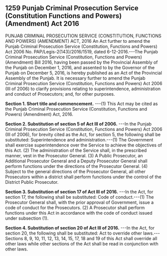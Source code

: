 ## 1259 Punjab Criminal Prosecution Service (Constitution Functions and Powers) (Amendment) Act 2016
 
PUNJAB CRIMINAL PROSECUTION SERVICE (CONSTITUTION, FUNCTIONS AND POWERS) (AMENDMENT) ACT, 2016
An Act further to amend the Punjab Criminal Prosecution Service (Constitution, Functions and Powers) Act 2006
No. PAP/Legis-2(143)/2016/1519, dated 6-12-2016.---The Punjab Criminal Prosecution Service (Constitution, Functions and Powers) (Amendment) Bill 2016, having been passed by the Provincial Assembly of the Punjab on December 1, 2016, and assented to by the Governor of the Punjab on December 5, 2016, is hereby published as an Act of the Provincial Assembly of the Punjab.
It is necessary further to amend the Punjab Criminal Prosecution Service (Constitution, Functions and Powers) Act 2006 (III of 2006) to clarify provisions relating to superintendence, administration and conduct of Prosecutors; and, for other purposes.

**Section 1. Short title and commencement.**
---(1) This Act may be cited as the Punjab Criminal Prosecution Service (Constitution, Functions and Powers) (Amendment) Act, 2016.

 

**Section 2. Substitution of section 5 of Act III of 2006.**
---In the Punjab Criminal Prosecution Service (Constitution, Functions and Powers) Act 2006 (III of 2006), for brevity cited as the Act, for section 5, the following shall be substituted:
Superintendence and administration.---(1) The Government shall exercise superintendence over the Service to achieve the objectives of this Act.
   (2) The administration of the Service shall, in the prescribed manner, vest in the Prosecutor General.
   (3) A Public Prosecutor, an Additional Prosecutor General and a Deputy Prosecutor General shall perform functions under the directions of the Prosecutor General.
   (4) Subject to the general directions of the Prosecutor General, all other Prosecutors within a district shall perform functions under the control of the District Public Prosecutor.

 

**Section 3. Substitution of section 17 of Act III of 2016.**
---In the Act, for section 17, the following shall be substituted:
Code of conduct.---(1) The Prosecutor General shall, with the prior approval of Government, issue a code of conduct for the Prosecutors.
   (2) A Prosecutor shall perform functions under this Act in accordance with the code of conduct issued under subsection (1).

 

**Section 4. Substitution of section 20 of Act III of 2016.**
---In the Act, for section 20, the following shall be substituted:
Act to override other laws.---Sections 8, 9, 10, 11, 12, 13, 14, 15, 17, 18 and 19 of this Act shall override all other laws while other sections of the Act shall be read in conjunction with other laws.


